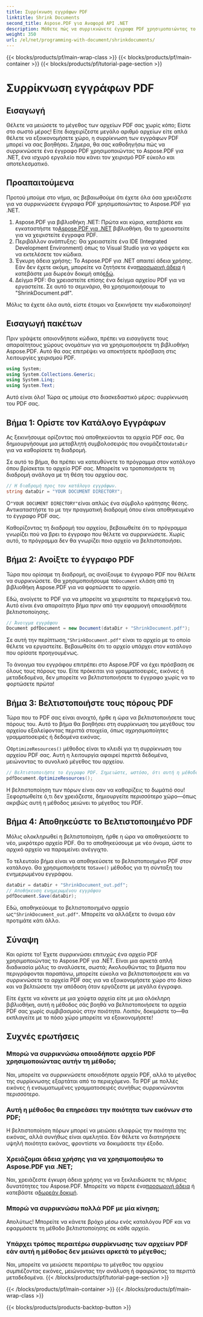 ```yaml
---
title: Συρρίκνωση εγγράφων PDF
linktitle: Shrink Documents
second_title: Aspose.PDF για Αναφορά API .NET
description: Μάθετε πώς να συρρικνώνετε έγγραφα PDF χρησιμοποιώντας το Aspose.PDF για .NET σε αυτόν τον οδηγό βήμα προς βήμα. Βελτιστοποιήστε τους πόρους PDF και μειώστε το μέγεθος του αρχείου χωρίς συμβιβασμούς στην ποιότητα.
weight: 350
url: /el/net/programming-with-document/shrinkdocuments/
---
```


{{< blocks/products/pf/main-wrap-class >}}
{{< blocks/products/pf/main-container >}}
{{< blocks/products/pf/tutorial-page-section >}}

# Συρρίκνωση εγγράφων PDF

## Εισαγωγή

Θέλετε να μειώσετε το μέγεθος των αρχείων PDF σας χωρίς κόπο; Είστε στο σωστό μέρος! Είτε διαχειρίζεστε μεγάλο αριθμό αρχείων είτε απλά θέλετε να εξοικονομήσετε χώρο, η συρρίκνωση των εγγράφων PDF μπορεί να σας βοηθήσει. Σήμερα, θα σας καθοδηγήσω πώς να συρρικνώσετε ένα έγγραφο PDF χρησιμοποιώντας το Aspose.PDF για .NET, ένα ισχυρό εργαλείο που κάνει τον χειρισμό PDF εύκολο και αποτελεσματικό.

## Προαπαιτούμενα

Προτού μπούμε στο νήμα, ας βεβαιωθούμε ότι έχετε όλα όσα χρειάζεστε για να συρρικνώσετε έγγραφα PDF χρησιμοποιώντας το Aspose.PDF για .NET.

1.  Aspose.PDF για βιβλιοθήκη .NET: Πρώτα και κύρια, κατεβάστε και εγκαταστήστε το[Aspose.PDF για .NET](https://releases.aspose.com/pdf/net/) βιβλιοθήκη. Θα το χρειαστείτε για να χειριστείτε έγγραφα PDF.
2. Περιβάλλον ανάπτυξης: Θα χρειαστείτε ένα IDE (Integrated Development Environment) όπως το Visual Studio για να γράψετε και να εκτελέσετε τον κώδικα.
3.  Έγκυρη άδεια χρήσης: Το Aspose.PDF για .NET απαιτεί άδεια χρήσης. Εάν δεν έχετε ακόμη, μπορείτε να ζητήσετε ένα[προσωρινή άδεια](https://purchase.aspose.com/temporary-license/) ή κατεβάστε μια δωρεάν δοκιμή από[εδώ](https://releases.aspose.com/).
4. Δείγμα PDF: Θα χρειαστείτε επίσης ένα δείγμα αρχείου PDF για να εργαστείτε. Σε αυτό το σεμινάριο, θα χρησιμοποιήσουμε το "ShrinkDocument.pdf".

Μόλις τα έχετε όλα αυτά, είστε έτοιμοι να ξεκινήσετε την κωδικοποίηση!


## Εισαγωγή πακέτων

Πριν γράψετε οποιονδήποτε κώδικα, πρέπει να εισαγάγετε τους απαραίτητους χώρους ονομάτων για να χρησιμοποιήσετε τη βιβλιοθήκη Aspose.PDF. Αυτό θα σας επιτρέψει να αποκτήσετε πρόσβαση στις λειτουργίες χειρισμού PDF.

```csharp
using System;
using System.Collections.Generic;
using System.Linq;
using System.Text;
```

Αυτό είναι όλο! Τώρα ας μπούμε στο διασκεδαστικό μέρος: συρρίκνωση του PDF σας.

## Βήμα 1: Ορίστε τον Κατάλογο Εγγράφων

 Ας ξεκινήσουμε ορίζοντας πού αποθηκεύονται τα αρχεία PDF σας. Θα δημιουργήσουμε μια μεταβλητή συμβολοσειράς που ονομάζεται`dataDir` για να καθορίσετε τη διαδρομή.

Σε αυτό το βήμα, θα πρέπει να κατευθύνετε το πρόγραμμα στον κατάλογο όπου βρίσκεται το αρχείο PDF σας. Μπορείτε να τροποποιήσετε τη διαδρομή ανάλογα με τη θέση του αρχείου σας.

```csharp
// Η διαδρομή προς τον κατάλογο εγγράφων.
string dataDir = "YOUR DOCUMENT DIRECTORY";
```

 Ο`"YOUR DOCUMENT DIRECTORY"`είναι απλώς ένα σύμβολο κράτησης θέσης. Αντικαταστήστε το με την πραγματική διαδρομή όπου είναι αποθηκευμένο το έγγραφο PDF σας.

Καθορίζοντας τη διαδρομή του αρχείου, βεβαιωθείτε ότι το πρόγραμμα γνωρίζει πού να βρει το έγγραφο που θέλετε να συρρικνώσετε. Χωρίς αυτό, το πρόγραμμα δεν θα γνωρίζει ποιο αρχείο να βελτιστοποιήσει.


## Βήμα 2: Ανοίξτε το έγγραφο PDF

 Τώρα που ορίσαμε τη διαδρομή, ας ανοίξουμε το έγγραφο PDF που θέλετε να συρρικνώσετε. Θα χρησιμοποιήσουμε το`Document` κλάση από τη βιβλιοθήκη Aspose.PDF για να φορτώσετε το αρχείο.

Εδώ, ανοίγετε το PDF για να μπορείτε να χειριστείτε τα περιεχόμενά του. Αυτό είναι ένα απαραίτητο βήμα πριν από την εφαρμογή οποιασδήποτε βελτιστοποίησης.

```csharp
// Άνοιγμα εγγράφου
Document pdfDocument = new Document(dataDir + "ShrinkDocument.pdf");
```

 Σε αυτή την περίπτωση,`"ShrinkDocument.pdf"` είναι το αρχείο με το οποίο θέλετε να εργαστείτε. Βεβαιωθείτε ότι το αρχείο υπάρχει στον κατάλογο που ορίσατε προηγουμένως.

Το άνοιγμα του εγγράφου επιτρέπει στο Aspose.PDF να έχει πρόσβαση σε όλους τους πόρους του. Είτε πρόκειται για γραμματοσειρές, εικόνες ή μεταδεδομένα, δεν μπορείτε να βελτιστοποιήσετε το έγγραφο χωρίς να το φορτώσετε πρώτα!

## Βήμα 3: Βελτιστοποιήστε τους πόρους PDF

Τώρα που το PDF σας είναι ανοιχτό, ήρθε η ώρα να βελτιστοποιήσετε τους πόρους του. Αυτό το βήμα θα βοηθήσει στη συρρίκνωση του μεγέθους του αρχείου εξαλείφοντας περιττά στοιχεία, όπως αχρησιμοποίητες γραμματοσειρές ή δεδομένα εικόνας.

 Ο`OptimizeResources()` μέθοδος είναι το κλειδί για τη συρρίκνωση του αρχείου PDF σας. Αυτή η λειτουργία αφαιρεί περιττά δεδομένα, μειώνοντας το συνολικό μέγεθος του αρχείου.

```csharp
// Βελτιστοποιήστε το έγγραφο PDF. Σημειώστε, ωστόσο, ότι αυτή η μέθοδος δεν μπορεί να εγγυηθεί τη συρρίκνωση του εγγράφου
pdfDocument.OptimizeResources();
```

Η βελτιστοποίηση των πόρων είναι σαν να καθαρίζεις το δωμάτιό σου! Ξεφορτωθείτε ό,τι δεν χρειάζεστε, δημιουργείτε περισσότερο χώρο—όπως ακριβώς αυτή η μέθοδος μειώνει το μέγεθος του PDF.

## Βήμα 4: Αποθηκεύστε το Βελτιστοποιημένο PDF

Μόλις ολοκληρωθεί η βελτιστοποίηση, ήρθε η ώρα να αποθηκεύσετε το νέο, μικρότερο αρχείο PDF. Θα το αποθηκεύσουμε με νέο όνομα, ώστε το αρχικό αρχείο να παραμείνει ανέγγιχτο.

 Το τελευταίο βήμα είναι να αποθηκεύσετε το βελτιστοποιημένο PDF στον κατάλογο. Θα χρησιμοποιήσετε το`Save()` μέθοδος για τη σύνταξη του ενημερωμένου εγγράφου.

```csharp
dataDir = dataDir + "ShrinkDocument_out.pdf";
// Αποθήκευση ενημερωμένου εγγράφου
pdfDocument.Save(dataDir);
```

 Εδώ, αποθηκεύουμε το βελτιστοποιημένο αρχείο ως`"ShrinkDocument_out.pdf"`. Μπορείτε να αλλάξετε το όνομα εάν προτιμάτε κάτι άλλο.

## Σύναψη

Και ορίστε το! Έχετε συρρικνώσει επιτυχώς ένα αρχείο PDF χρησιμοποιώντας το Aspose.PDF για .NET. Είναι μια αρκετά απλή διαδικασία μόλις το αναλύσετε, σωστά; Ακολουθώντας τα βήματα που περιγράφονται παραπάνω, μπορείτε εύκολα να βελτιστοποιήσετε και να συρρικνώσετε τα αρχεία PDF σας για να εξοικονομήσετε χώρο στο δίσκο και να βελτιώσετε την απόδοση όταν εργάζεστε με μεγάλα έγγραφα.

Είτε έχετε να κάνετε με μια χούφτα αρχεία είτε με μια ολόκληρη βιβλιοθήκη, αυτή η μέθοδος σάς βοηθά να βελτιστοποιήσετε τα αρχεία PDF σας χωρίς συμβιβασμούς στην ποιότητα. Λοιπόν, δοκιμάστε το—θα εκπλαγείτε με το πόσο χώρο μπορείτε να εξοικονομήσετε!

## Συχνές ερωτήσεις

### Μπορώ να συρρικνώσω οποιοδήποτε αρχείο PDF χρησιμοποιώντας αυτήν τη μέθοδο;
Ναι, μπορείτε να συρρικνώσετε οποιοδήποτε αρχείο PDF, αλλά το μέγεθος της συρρίκνωσης εξαρτάται από το περιεχόμενο. Τα PDF με πολλές εικόνες ή ενσωματωμένες γραμματοσειρές συνήθως συρρικνώνονται περισσότερο.

### Αυτή η μέθοδος θα επηρεάσει την ποιότητα των εικόνων στο PDF;
Η βελτιστοποίηση πόρων μπορεί να μειώσει ελαφρώς την ποιότητα της εικόνας, αλλά συνήθως είναι αμελητέα. Εάν θέλετε να διατηρήσετε υψηλή ποιότητα εικόνας, φροντίστε να δοκιμάσετε την έξοδο.

### Χρειάζομαι άδεια χρήσης για να χρησιμοποιήσω το Aspose.PDF για .NET;
Ναι, χρειάζεστε έγκυρη άδεια χρήσης για να ξεκλειδώσετε τις πλήρεις δυνατότητες του Aspose.PDF. Μπορείτε να πάρετε ένα[προσωρινή άδεια](https://purchase.aspose.com/temporary-license/) ή κατεβάστε α[δωρεάν δοκιμή](https://releases.aspose.com/).

### Μπορώ να συρρικνώσω πολλά PDF με μία κίνηση;
Απολύτως! Μπορείτε να κάνετε βρόχο μέσω ενός καταλόγου PDF και να εφαρμόσετε τη μέθοδο βελτιστοποίησης σε κάθε αρχείο.

### Υπάρχει τρόπος περαιτέρω συρρίκνωσης των αρχείων PDF εάν αυτή η μέθοδος δεν μειώνει αρκετά το μέγεθος;
Ναι, μπορείτε να μειώσετε περαιτέρω το μέγεθος του αρχείου συμπιέζοντας εικόνες, μειώνοντας την ανάλυση ή αφαιρώντας τα περιττά μεταδεδομένα.
{{< /blocks/products/pf/tutorial-page-section >}}

{{< /blocks/products/pf/main-container >}}
{{< /blocks/products/pf/main-wrap-class >}}

{{< blocks/products/products-backtop-button >}}
